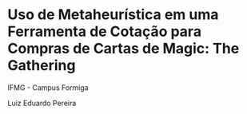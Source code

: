 # Uso de Metaheurística em uma Ferramenta de Cotação para Compras de Cartas de Magic: The Gathering

IFMG - Campus Formiga

Luiz Eduardo Pereira
